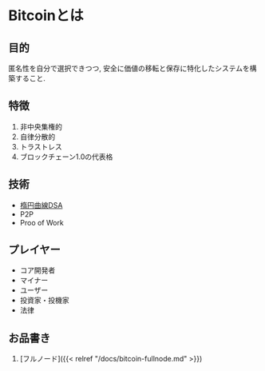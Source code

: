 # Bitcoinとは
## 目的
匿名性を自分で選択できつつ, 安全に価値の移転と保存に特化したシステムを構築すること.

## 特徴
1. 非中央集権的
2. 自律分散的
3. トラストレス
4. ブロックチェーン1.0の代表格

## 技術
- [楕円曲線DSA](https://ja.wikipedia.org/wiki/楕円曲線DSA)
- P2P
- Proo of Work

## プレイヤー
- コア開発者
- マイナー
- ユーザー
- 投資家・投機家
- 法律

## お品書き
1. [フルノード]({{< relref "/docs/bitcoin-fullnode.md" >}})
